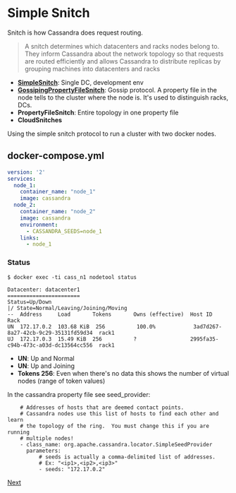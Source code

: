 # Simple Snitch

Snitch is how Cassandra does request routing.

> A snitch determines which datacenters and racks nodes belong to. 
> They inform Cassandra about the network topology so that requests are routed efficiently and allows Cassandra to distribute replicas by grouping machines into datacenters and racks

* [**SimpleSnitch**](https://docs.datastax.com/en/cassandra/3.0/cassandra/architecture/archSnitchSimple.html): Single DC, development env
* [**GossipingPropertyFileSnitch**](https://docs.datastax.com/en/cassandra/3.0/cassandra/architecture/archsnitchGossipPF.html): Gossip protocol. A property file in the node tells to the cluster where the node is. It's used to distinguish racks, DCs.
* **PropertyFileSnitch**: Entire topology in one property file
* **CloudSnitches**


Using the simple snitch protocol to run a cluster with two docker nodes.

## docker-compose.yml
```yaml
version: '2'
services:
  node_1:
    container_name: "node_1"
    image: cassandra
  node_2:
    container_name: "node_2"
    image: cassandra
    environment:
      - CASSANDRA_SEEDS=node_1
    links:
      - node_1
```
### Status
`$ docker exec -ti cass_n1 nodetool status`

```
Datacenter: datacenter1
=======================
Status=Up/Down
|/ State=Normal/Leaving/Joining/Moving
--  Address     Load       Tokens       Owns (effective)  Host ID                               Rack
UN  172.17.0.2  103.68 KiB  256          100.0%            3ad7d267-8a27-42cb-9c29-35131fd59d34  rack1
UJ  172.17.0.3  15.49 KiB  256          ?                 2995fa35-c94b-473c-a03d-dc13564cc556  rack1
```
 
* **UN**: Up and Normal
* **UN**: Up and Joining
* **Tokens 256**: Even when there's no data this shows the number of virtual nodes (range of token values) 


In the cassandra property file see seed_provider:
```seed_provider:
    # Addresses of hosts that are deemed contact points.
    # Cassandra nodes use this list of hosts to find each other and learn
    # the topology of the ring.  You must change this if you are running
    # multiple nodes!
    - class_name: org.apache.cassandra.locator.SimpleSeedProvider
      parameters:
          # seeds is actually a comma-delimited list of addresses.
          # Ex: "<ip1>,<ip2>,<ip3>"
          - seeds: "172.17.0.2"
```

[Next](../gossiping_snitch)
